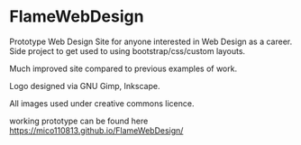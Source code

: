 # FlameWebDesign

Prototype Web Design Site for anyone interested in Web Design as a career. 
Side project to get used to using bootstrap/css/custom layouts.

Much improved site compared to previous examples of work.

Logo designed via GNU Gimp, Inkscape.

All images used under creative commons licence.


working prototype can be found here
https://mico110813.github.io/FlameWebDesign/
